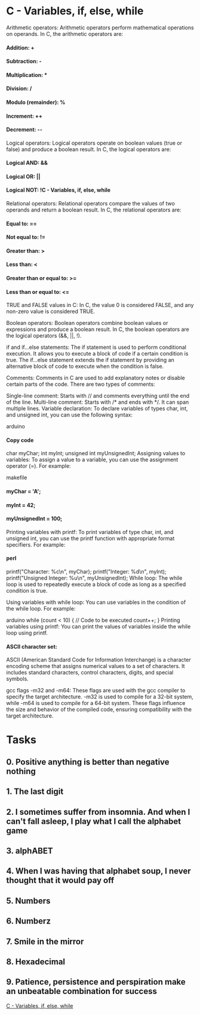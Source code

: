 # C - Variables, if, else, while

Arithmetic operators: Arithmetic operators perform mathematical operations on operands. In C, the arithmetic operators are:

#### Addition: +
#### Subtraction: -
#### Multiplication: *
#### Division: /
#### Modulo (remainder): %
####  Increment: ++
#### Decrement: --
Logical operators: Logical operators operate on boolean values (true or false) and produce a boolean result. In C, the logical operators are:

#### Logical AND: &&
#### Logical OR: ||
#### Logical NOT: !C - Variables, if, else, while
Relational operators: Relational operators compare the values of two operands and return a boolean result. In C, the relational operators are:

#### Equal to: ==
#### Not equal to: !=
#### Greater than: >
#### Less than: <
#### Greater than or equal to: >=
#### Less than or equal to: <=
TRUE and FALSE values in C: In C, the value 0 is considered FALSE, and any non-zero value is considered TRUE.

Boolean operators: Boolean operators combine boolean values or expressions and produce a boolean result. In C, the boolean operators are the logical operators (&&, ||, !).

if and if...else statements: The if statement is used to perform conditional execution. It allows you to execute a block of code if a certain condition is true. The if...else statement extends the if statement by providing an alternative block of code to execute when the condition is false.

Comments: Comments in C are used to add explanatory notes or disable certain parts of the code. There are two types of comments:

Single-line comment: Starts with // and comments everything until the end of the line.
Multi-line comment: Starts with /* and ends with */. It can span multiple lines.
Variable declaration: To declare variables of types char, int, and unsigned int, you can use the following syntax:

arduino
#### Copy code
char myChar;
int myInt;
unsigned int myUnsignedInt;
Assigning values to variables: To assign a value to a variable, you can use the assignment operator (=). For example:

makefile
#### myChar = 'A';
#### myInt = 42;
#### myUnsignedInt = 100;
Printing variables with printf: To print variables of type char, int, and unsigned int, you can use the printf function with appropriate format specifiers. For example:

#### perl
printf("Character: %c\n", myChar);
printf("Integer: %d\n", myInt);
printf("Unsigned Integer: %u\n", myUnsignedInt);
While loop: The while loop is used to repeatedly execute a block of code as long as a specified condition is true.

Using variables with while loop: You can use variables in the condition of the while loop. For example:

arduino
while (count < 10) {
    // Code to be executed
    count++;
}
Printing variables using printf: You can print the values of variables inside the while loop using printf.

#### ASCII character set: 
ASCII (American Standard Code for Information Interchange) is a character encoding scheme that assigns numerical values to a set of characters. It includes standard characters, control characters, digits, and special symbols.

gcc flags -m32 and -m64: These flags are used with the gcc compiler to specify the target architecture. -m32 is used to compile for a 32-bit system, while -m64 is used to compile for a 64-bit system. These flags influence the size and behavior of the compiled code, ensuring compatibility with the target architecture.

# Tasks
## 0. Positive anything is better than negative nothing
## 1. The last digit
## 2. I sometimes suffer from insomnia. And when I can't fall asleep, I play what I call the alphabet game
## 3. alphABET
## 4. When I was having that alphabet soup, I never thought that it would pay off
## 5. Numbers
## 6. Numberz
## 7. Smile in the mirror
## 8. Hexadecimal
## 9. Patience, persistence and perspiration make an unbeatable combination for success

[C - Variables, if, else, while](https://intranet.hbtn.io/projects/2152)
